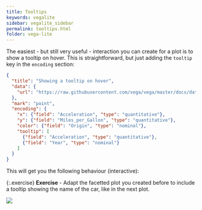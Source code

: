 ```yaml
---
title: Tooltips
keywords: vegalite
sidebar: vegalite_sidebar
permalink: tooltips.html
folder: vega-lite
---
```

The easiest - but still very useful - interaction you can create for a plot is to show a tooltip on hover. This is straightforward, but just adding the `tooltip` key in the `encoding` section:

```json
{
  "title": "Showing a tooltip on hover",
  "data": {
    "url": "https://raw.githubusercontent.com/vega/vega/master/docs/data/cars.json"
  },
  "mark": "point",
  "encoding": {
    "x": {"field": "Acceleration", "type": "quantitative"},
    "y": {"field": "Miles_per_Gallon", "type": "quantitative"},
    "color": {"field": "Origin", "type": "nominal"},
    "tooltip": [
      {"field": "Acceleration", "type": "quantitative"},
      {"field": "Year", "type": "nominal"}
    ]
  }
}
```

This will get you the following behaviour (interactive):

<div id="vis2"></div>
<script type="text/javascript">
  var yourVlSpec = {
    "title": "Showing a tooltip on hover",
    "data": {
      "url": "https://raw.githubusercontent.com/vega/vega/master/docs/data/cars.json"
    },
    "mark": "point",
    "encoding": {
      "x": {"field": "Acceleration", "type": "quantitative"},
      "y": {"field": "Miles_per_Gallon", "type": "quantitative"},
      "color": {"field": "Origin", "type": "nominal"},
      "tooltip": [
        {"field": "Acceleration", "type": "quantitative"},
        {"field": "Year", "type": "nominal"}
      ]
    }
  };
  vegaEmbed('#vis2', yourVlSpec);
</script>
<!--
<img src="{{ site.baseurl }}/assets/vegalite-tooltip.png" width="50%"/>
-->

{:.exercise}
**Exercise** - Adapt the facetted plot you created before to include a tooltip showing the name of the car, like in the next plot.

<img src="{{ site.baseurl }}/assets/vegalite-tooltip-facetted.png"/>
